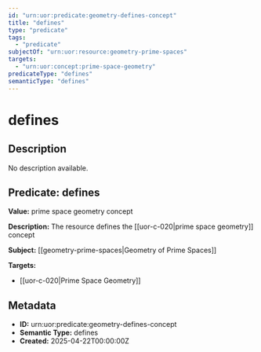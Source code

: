 ```yaml
---
id: "urn:uor:predicate:geometry-defines-concept"
title: "defines"
type: "predicate"
tags:
  - "predicate"
subjectOf: "urn:uor:resource:geometry-prime-spaces"
targets:
  - "urn:uor:concept:prime-space-geometry"
predicateType: "defines"
semanticType: "defines"
---
```


# defines

## Description

No description available.

## Predicate: defines

**Value:** prime space geometry concept

**Description:** The resource defines the [[uor-c-020|prime space geometry]] concept

**Subject:** [[geometry-prime-spaces|Geometry of Prime Spaces]]

**Targets:**

- [[uor-c-020|Prime Space Geometry]]

## Metadata

- **ID:** urn:uor:predicate:geometry-defines-concept
- **Semantic Type:** defines
- **Created:** 2025-04-22T00:00:00Z

